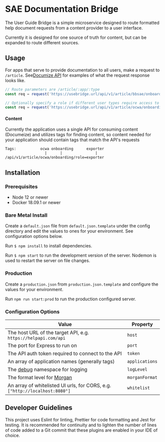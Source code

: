 # SAE Documentation Bridge

The User Guide Bridge is a simple microservice designed to route formatted help document requests from a content provider to a user interface.

Currently it is designed for one source of truth for content, but can be expanded to route different sources.

## Usage

For apps that serve to provide documentation to all users, make a request to `/article`. See[Documize API](https://docs.documize.com/s/WtXNJ7dMOwABe2UK/api) for examples of what the request response looks like.

```javascript
// Route parameters are /article/:app/:type
const req = request('https://usebridge.url/api/v1/article/bbsae/onboarding');

// Optionally specify a role if different user types require access to different content
const req = request('https://usebridge.url/api/v1/article/ocwa/onboarding?role=exporter');

```

#### Content

Currently the application uses a single API for consuming content (Documeize) and utilizes tags for finding content, so content needed for your application should contain tags that match the API's requests

```
Tags:           ocwa onboarding      exporter
                  |      |               |
/api/v1/article/ocwa/onboarding/role=exporter
```

## Installation

### Prerequisites

- Node 12 or newer
- Docker 18.09.1 or newer

### Bare Metal Install

Create a `default.json` file from `default.json.template` under the config directory and edit the values to ones for your environment. See configuration options below.

Run `$ npm install` to install dependencies.

Run `$ npm start` to run the development version of the server. Nodemon is used to restart the server on file changes.

### Production

Create a `production.json` from `production.json.template` and configure the values for your environment.

Run `npm run start:prod` to run the production configured server.

### Configuration Options

| Value                                                                       | Property       |
|-----------------------------------------------------------------------------|----------------|
| The host URL of the target API, e.g. `https://helpapi.com/api`              | `host`         |
| The port for Express to run on                                              | `port`         |
| The API auth token required to connect to the API                           | `token`        |
| An array of application names (generally tags)                              | `applications` |
| The [debug](https://www.npmjs.com/package/morgan) namespace for logging     | `logLevel`     |
| The format level for [Morgan](https://www.npmjs.com/package/morgan)         | `morganFormat` |
| An array of whitelisted UI urls, for CORS, e.g. `["http://localhost:8080"]` | `whitelist`    |

## Developer Guidelines

This project uses Eslint for linting, Prettier for code formatting and Jest for testing. It is recommended for continuity and to lighten the number of lines of code added to a Git commit that these plugins are enabled in your IDE of choice.
